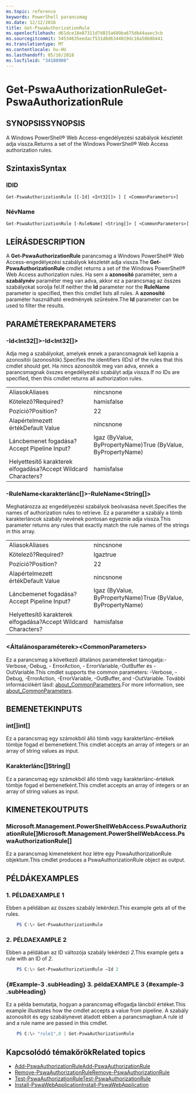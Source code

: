 ```yaml
---
ms.topic: reference
keywords: PowerShell parancsmag
ms.date: 12/12/2016
title: Get-PswaAuthorizationRule
ms.openlocfilehash: d61dce18e87311d7d815a689ba675db44aaec3cb
ms.sourcegitcommit: 54534635eedacf531d8d6344019dc16a50b8b441
ms.translationtype: MT
ms.contentlocale: hu-HU
ms.lasthandoff: 05/16/2018
ms.locfileid: "34188908"
---
```

# <a name="get-pswaauthorizationrule"></a><span data-ttu-id="af3f8-103">Get-PswaAuthorizationRule</span><span class="sxs-lookup"><span data-stu-id="af3f8-103">Get-PswaAuthorizationRule</span></span>

## <a name="synopsis"></a><span data-ttu-id="af3f8-104">SYNOPSIS</span><span class="sxs-lookup"><span data-stu-id="af3f8-104">SYNOPSIS</span></span>

<span data-ttu-id="af3f8-105">A Windows PowerShell® Web Access-engedélyezési szabályok készletét adja vissza.</span><span class="sxs-lookup"><span data-stu-id="af3f8-105">Returns a set of the Windows PowerShell® Web Access authorization rules.</span></span>

## <a name="syntax"></a><span data-ttu-id="af3f8-106">Szintaxis</span><span class="sxs-lookup"><span data-stu-id="af3f8-106">Syntax</span></span>

### <a name="id"></a><span data-ttu-id="af3f8-107">ID</span><span class="sxs-lookup"><span data-stu-id="af3f8-107">ID</span></span>
```
Get-PswaAuthorizationRule [[-Id] <Int32[]> ] [ <CommonParameters>]
```

### <a name="name"></a><span data-ttu-id="af3f8-108">Név</span><span class="sxs-lookup"><span data-stu-id="af3f8-108">Name</span></span>
```
Get-PswaAuthorizationRule [-RuleName] <String[]> [ <CommonParameters>]
```

## <a name="description"></a><span data-ttu-id="af3f8-109">LEÍRÁS</span><span class="sxs-lookup"><span data-stu-id="af3f8-109">DESCRIPTION</span></span>

<span data-ttu-id="af3f8-110">A **Get-PswaAuthorizationRule** parancsmag a Windows PowerShell® Web Access-engedélyezési szabályok készletét adja vissza.</span><span class="sxs-lookup"><span data-stu-id="af3f8-110">The **Get-PswaAuthorizationRule** cmdlet returns a set of the Windows PowerShell® Web Access authorization rules.</span></span>
<span data-ttu-id="af3f8-111">Ha sem a **azonosító** paraméter, sem a **szabálynév** paraméter meg van adva, akkor ez a parancsmag az összes szabályokat sorolja fel.</span><span class="sxs-lookup"><span data-stu-id="af3f8-111">If neither the **Id** parameter nor the **RuleName** parameter is specified, then this cmdlet lists all rules.</span></span> <span data-ttu-id="af3f8-112">A **azonosító** paraméter használható eredmények szűrésére.</span><span class="sxs-lookup"><span data-stu-id="af3f8-112">The **Id** parameter can be used to filter the results.</span></span>

## <a name="parameters"></a><span data-ttu-id="af3f8-113">PARAMÉTEREK</span><span class="sxs-lookup"><span data-stu-id="af3f8-113">PARAMETERS</span></span>

### <a name="-idltint32gt"></a><span data-ttu-id="af3f8-114">-Id&lt;Int32\[\]&gt;</span><span class="sxs-lookup"><span data-stu-id="af3f8-114">-Id&lt;Int32\[\]&gt;</span></span>

<span data-ttu-id="af3f8-115">Adja meg a szabályokat, amelyek ennek a parancsmagnak kell kapnia a azonosítói (azonosítók).</span><span class="sxs-lookup"><span data-stu-id="af3f8-115">Specifies the identifiers (IDs) of the rules that this cmdlet should get.</span></span> <span data-ttu-id="af3f8-116">Ha nincs azonosítók meg van adva, ennek a parancsmagnak összes engedélyezési szabályt adja vissza.</span><span class="sxs-lookup"><span data-stu-id="af3f8-116">If no IDs are specified, then this cmdlet returns all authorization rules.</span></span>

|||
|-|-|
| <span data-ttu-id="af3f8-117">Aliasok</span><span class="sxs-lookup"><span data-stu-id="af3f8-117">Aliases</span></span>                              | <span data-ttu-id="af3f8-118">nincs</span><span class="sxs-lookup"><span data-stu-id="af3f8-118">none</span></span>                                 |
| <span data-ttu-id="af3f8-119">Kötelező?</span><span class="sxs-lookup"><span data-stu-id="af3f8-119">Required?</span></span>                            | <span data-ttu-id="af3f8-120">hamis</span><span class="sxs-lookup"><span data-stu-id="af3f8-120">false</span></span>                                |
| <span data-ttu-id="af3f8-121">Pozíció?</span><span class="sxs-lookup"><span data-stu-id="af3f8-121">Position?</span></span>                            | <span data-ttu-id="af3f8-122">2</span><span class="sxs-lookup"><span data-stu-id="af3f8-122">2</span></span>                                    |
| <span data-ttu-id="af3f8-123">Alapértelmezett érték</span><span class="sxs-lookup"><span data-stu-id="af3f8-123">Default Value</span></span>                        | <span data-ttu-id="af3f8-124">nincs</span><span class="sxs-lookup"><span data-stu-id="af3f8-124">none</span></span>                                 |
| <span data-ttu-id="af3f8-125">Láncbemenet fogadása?</span><span class="sxs-lookup"><span data-stu-id="af3f8-125">Accept Pipeline Input?</span></span>               | <span data-ttu-id="af3f8-126">Igaz (ByValue, ByPropertyName)</span><span class="sxs-lookup"><span data-stu-id="af3f8-126">True (ByValue, ByPropertyName)</span></span>       |
| <span data-ttu-id="af3f8-127">Helyettesítő karakterek elfogadása?</span><span class="sxs-lookup"><span data-stu-id="af3f8-127">Accept Wildcard Characters?</span></span>          | <span data-ttu-id="af3f8-128">hamis</span><span class="sxs-lookup"><span data-stu-id="af3f8-128">false</span></span>                                |

### <a name="-rulenameltstringgt"></a><span data-ttu-id="af3f8-129">-RuleName&lt;karakterlánc\[\]&gt;</span><span class="sxs-lookup"><span data-stu-id="af3f8-129">-RuleName&lt;String\[\]&gt;</span></span>

<span data-ttu-id="af3f8-130">Meghatározza az engedélyezési szabályok beolvasása nevét.</span><span class="sxs-lookup"><span data-stu-id="af3f8-130">Specifies the names of authorization rules to retrieve.</span></span> <span data-ttu-id="af3f8-131">Ez a paraméter a szabály a tömb karakterláncok szabály nevének pontosan egyeznie adja vissza.</span><span class="sxs-lookup"><span data-stu-id="af3f8-131">This parameter returns any rules that exactly match the rule names of the strings in this array.</span></span>

|||
|-|-|
| <span data-ttu-id="af3f8-132">Aliasok</span><span class="sxs-lookup"><span data-stu-id="af3f8-132">Aliases</span></span>                              | <span data-ttu-id="af3f8-133">nincs</span><span class="sxs-lookup"><span data-stu-id="af3f8-133">none</span></span>                                 |
| <span data-ttu-id="af3f8-134">Kötelező?</span><span class="sxs-lookup"><span data-stu-id="af3f8-134">Required?</span></span>                            | <span data-ttu-id="af3f8-135">Igaz</span><span class="sxs-lookup"><span data-stu-id="af3f8-135">true</span></span>                                 |
| <span data-ttu-id="af3f8-136">Pozíció?</span><span class="sxs-lookup"><span data-stu-id="af3f8-136">Position?</span></span>                            | <span data-ttu-id="af3f8-137">2</span><span class="sxs-lookup"><span data-stu-id="af3f8-137">2</span></span>                                    |
| <span data-ttu-id="af3f8-138">Alapértelmezett érték</span><span class="sxs-lookup"><span data-stu-id="af3f8-138">Default Value</span></span>                        | <span data-ttu-id="af3f8-139">nincs</span><span class="sxs-lookup"><span data-stu-id="af3f8-139">none</span></span>                                 |
| <span data-ttu-id="af3f8-140">Láncbemenet fogadása?</span><span class="sxs-lookup"><span data-stu-id="af3f8-140">Accept Pipeline Input?</span></span>               | <span data-ttu-id="af3f8-141">Igaz (ByValue, ByPropertyName)</span><span class="sxs-lookup"><span data-stu-id="af3f8-141">True (ByValue, ByPropertyName)</span></span>       |
| <span data-ttu-id="af3f8-142">Helyettesítő karakterek elfogadása?</span><span class="sxs-lookup"><span data-stu-id="af3f8-142">Accept Wildcard Characters?</span></span>          | <span data-ttu-id="af3f8-143">hamis</span><span class="sxs-lookup"><span data-stu-id="af3f8-143">false</span></span>                                |

### <a name="ltcommonparametersgt"></a><span data-ttu-id="af3f8-144">&lt;Általánosparaméterek&gt;</span><span class="sxs-lookup"><span data-stu-id="af3f8-144">&lt;CommonParameters&gt;</span></span>

<span data-ttu-id="af3f8-145">Ez a parancsmag a következő általános paramétereket támogatja:-Verbose,-Debug, - ErrorAction, - ErrorVariable,-OutBuffer és - OutVariable.</span><span class="sxs-lookup"><span data-stu-id="af3f8-145">This cmdlet supports the common parameters: -Verbose, -Debug, -ErrorAction, -ErrorVariable, -OutBuffer, and -OutVariable.</span></span>
<span data-ttu-id="af3f8-146">További információkért lásd: [about_CommonParameters](http://go.microsoft.com/fwlink/p/?LinkID=113216).</span><span class="sxs-lookup"><span data-stu-id="af3f8-146">For more information, see [about_CommonParameters](http://go.microsoft.com/fwlink/p/?LinkID=113216).</span></span>

## <a name="inputs"></a><span data-ttu-id="af3f8-147">BEMENETEK</span><span class="sxs-lookup"><span data-stu-id="af3f8-147">INPUTS</span></span>

### <a name="int"></a><span data-ttu-id="af3f8-148">int\[\]</span><span class="sxs-lookup"><span data-stu-id="af3f8-148">int\[\]</span></span>

<span data-ttu-id="af3f8-149">Ez a parancsmag egy számokból álló tömb vagy karakterlánc-értékek tömbje fogad el bemenetként.</span><span class="sxs-lookup"><span data-stu-id="af3f8-149">This cmdlet accepts an array of integers or an array of string values as input.</span></span>

### <a name="string"></a><span data-ttu-id="af3f8-150">Karakterlánc\[\]</span><span class="sxs-lookup"><span data-stu-id="af3f8-150">String\[\]</span></span>

<span data-ttu-id="af3f8-151">Ez a parancsmag egy számokból álló tömb vagy karakterlánc-értékek tömbje fogad el bemenetként.</span><span class="sxs-lookup"><span data-stu-id="af3f8-151">This cmdlet accepts an array of integers or an array of string values as input.</span></span>

## <a name="outputs"></a><span data-ttu-id="af3f8-152">KIMENETEK</span><span class="sxs-lookup"><span data-stu-id="af3f8-152">OUTPUTS</span></span>

### <a name="microsoftmanagementpowershellwebaccesspswaauthorizationrule"></a><span data-ttu-id="af3f8-153">Microsoft.Management.PowerShellWebAccess.PswaAuthorizationRule\[\]</span><span class="sxs-lookup"><span data-stu-id="af3f8-153">Microsoft.Management.PowerShellWebAccess.PswaAuthorizationRule\[\]</span></span>

<span data-ttu-id="af3f8-154">Ez a parancsmag kimeneteként hoz létre egy PswaAuthorizationRule objektum.</span><span class="sxs-lookup"><span data-stu-id="af3f8-154">This cmdlet produces a PswaAuthorizationRule object as output.</span></span>


## <a name="examples"></a><span data-ttu-id="af3f8-155">PÉLDÁK</span><span class="sxs-lookup"><span data-stu-id="af3f8-155">EXAMPLES</span></span>

### <a name="example-1"></a><span data-ttu-id="af3f8-156">1. PÉLDA</span><span class="sxs-lookup"><span data-stu-id="af3f8-156">EXAMPLE 1</span></span>

<span data-ttu-id="af3f8-157">Ebben a példában az összes szabály lekérdezi.</span><span class="sxs-lookup"><span data-stu-id="af3f8-157">This example gets all of the rules.</span></span>

```PowerShell
    PS C:\> Get-PswaAuthorizationRule
```

### <a name="example-2"></a><span data-ttu-id="af3f8-158">2. PÉLDA</span><span class="sxs-lookup"><span data-stu-id="af3f8-158">EXAMPLE 2</span></span>

<span data-ttu-id="af3f8-159">Ebben a példában az ID változója szabály lekérdezi *2*.</span><span class="sxs-lookup"><span data-stu-id="af3f8-159">This example gets a rule with an ID of *2*.</span></span>

```PowerShell
    PS C:\> Get-PswaAuthorizationRule –Id 2
```

### <a name="example-3-example-3-subheading"></a><span data-ttu-id="af3f8-160">{#Example-3 .subHeading} 3. példa</span><span class="sxs-lookup"><span data-stu-id="af3f8-160">EXAMPLE 3 {#example-3 .subHeading}</span></span>

<span data-ttu-id="af3f8-161">Ez a példa bemutatja, hogyan a parancsmag elfogadja láncból értéket.</span><span class="sxs-lookup"><span data-stu-id="af3f8-161">This example illustrates how the cmdlet accepts a value from pipeline.</span></span>
<span data-ttu-id="af3f8-162">A szabály azonosítót és egy szabálynevet átadott ebben a parancsmagban.</span><span class="sxs-lookup"><span data-stu-id="af3f8-162">A rule id and a rule name are passed in this cmdlet.</span></span>

```PowerShell
    PS C:\> "rule1",0 | Get-PswaAuthorizationRule
```

## <a name="related-topics"></a><span data-ttu-id="af3f8-163">Kapcsolódó témakörök</span><span class="sxs-lookup"><span data-stu-id="af3f8-163">Related topics</span></span>

- [<span data-ttu-id="af3f8-164">Add-PswaAuthorizationRule</span><span class="sxs-lookup"><span data-stu-id="af3f8-164">Add-PswaAuthorizationRule</span></span>](add-pswaauthorizationrule.md)
- [<span data-ttu-id="af3f8-165">Remove-PswaAuthorizationRule</span><span class="sxs-lookup"><span data-stu-id="af3f8-165">Remove-PswaAuthorizationRule</span></span>](remove-pswaauthorizationrule.md)
- [<span data-ttu-id="af3f8-166">Test-PswaAuthorizationRule</span><span class="sxs-lookup"><span data-stu-id="af3f8-166">Test-PswaAuthorizationRule</span></span>](test-pswaauthorizationrule.md)
- [<span data-ttu-id="af3f8-167">Install-PswaWebApplication</span><span class="sxs-lookup"><span data-stu-id="af3f8-167">Install-PswaWebApplication</span></span>](install-pswawebapplication.md)